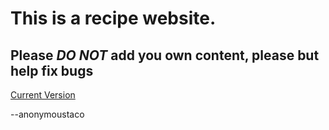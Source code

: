 # This is a recipe website.
## Please **_DO NOT_** add you own content, please but help fix bugs

[Current Version](https://anonymoustaco.github.io/)


--anonymoustaco

